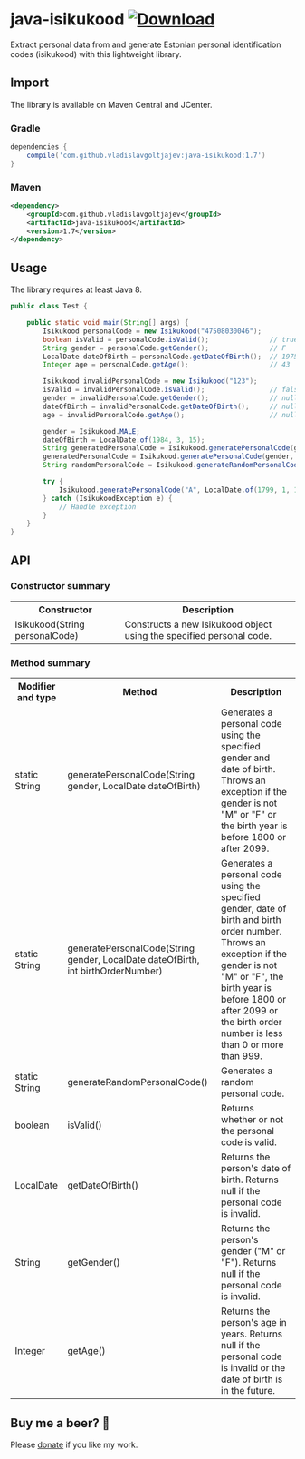 # java-isikukood [![Download](https://api.bintray.com/packages/vladislavg/java-isikukood/java-isikukood/images/download.svg)](https://bintray.com/vladislavg/java-isikukood/java-isikukood/_latestVersion)

Extract personal data from and generate Estonian personal identification codes (isikukood) with this lightweight library.

## Import
The library is available on Maven Central and JCenter.
### Gradle
```groovy
dependencies {
    compile('com.github.vladislavgoltjajev:java-isikukood:1.7')
}
```
### Maven
```xml
<dependency>
    <groupId>com.github.vladislavgoltjajev</groupId>
    <artifactId>java-isikukood</artifactId>
    <version>1.7</version>
</dependency>
```

## Usage
The library requires at least Java 8.
```java
public class Test {

    public static void main(String[] args) {
        Isikukood personalCode = new Isikukood("47508030046");
        boolean isValid = personalCode.isValid();               // true
        String gender = personalCode.getGender();               // F
        LocalDate dateOfBirth = personalCode.getDateOfBirth();  // 1975-08-03
        Integer age = personalCode.getAge();                    // 43

        Isikukood invalidPersonalCode = new Isikukood("123");
        isValid = invalidPersonalCode.isValid();                // false
        gender = invalidPersonalCode.getGender();               // null
        dateOfBirth = invalidPersonalCode.getDateOfBirth();     // null
        age = invalidPersonalCode.getAge();                     // null

        gender = Isikukood.MALE;
        dateOfBirth = LocalDate.of(1984, 3, 15);
        String generatedPersonalCode = Isikukood.generatePersonalCode(gender, dateOfBirth); // 38403153949
        generatedPersonalCode = Isikukood.generatePersonalCode(gender, dateOfBirth, 7);     // 38403150076
        String randomPersonalCode = Isikukood.generateRandomPersonalCode();                 // 35207049817

        try {
            Isikukood.generatePersonalCode("A", LocalDate.of(1799, 1, 1)); // Throws exception
        } catch (IsikukoodException e) {
            // Handle exception
        }
    }
}
```

## API
### Constructor summary
<table class="table1">
  <tr>
    <th>Constructor</th>
    <th>Description</th>
  </tr>
  <tr>
    <td>Isikukood(String personalCode)</td>
    <td>Constructs a new Isikukood object using the specified personal code.</td>
  </tr>
</table>

### Method summary
<table class="table1">
  <tr>
    <th>Modifier and type</th>
    <th>Method</th>
    <th>Description</th>
  </tr>
  <tr>
    <td>static String</td>
    <td>generatePersonalCode(String gender, LocalDate dateOfBirth)</td>
    <td>Generates a personal code using the specified gender and date of birth. Throws an exception if the gender is not "M" or "F" or the birth year is before 1800 or after 2099.</td>
  </tr>
  <tr>
    <td>static String</td>
    <td>generatePersonalCode(String gender, LocalDate dateOfBirth, int birthOrderNumber)</td>
    <td>Generates a personal code using the specified gender, date of birth and birth order number. Throws an exception if the gender is not "M" or "F", the birth year is before 1800 or after 2099 or the birth order number is less than 0 or more than 999.</td>
  </tr>
  <tr>
    <td>static String</td>
    <td>generateRandomPersonalCode()</td>
    <td>Generates a random personal code.</td>
  </tr>
  <tr>
    <td>boolean</td>
    <td>isValid()</td>
    <td>Returns whether or not the personal code is valid.</td>
  </tr>
  <tr>
    <td>LocalDate</td>
    <td>getDateOfBirth()</td>
    <td>Returns the person's date of birth. Returns null if the personal code is invalid.</td>
  </tr>
  <tr>
    <td>String</td>
    <td>getGender()</td>
    <td>Returns the person's gender ("M" or "F"). Returns null if the personal code is invalid.</td>
  </tr>
  <tr>
    <td>Integer</td>
    <td>getAge()</td>
    <td>Returns the person's age in years. Returns null if the personal code is invalid or the date of birth is in the future.</td>
  </tr>
</table>

## Buy me a beer? :beer:
Please [donate](https://www.paypal.me/VladislavGoltjajev) if you like my work.
